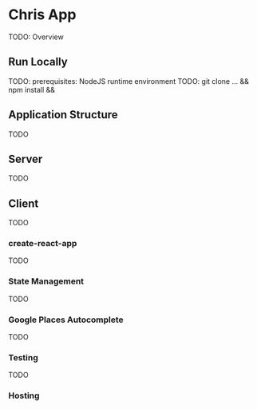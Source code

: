 # Chris App
TODO: Overview

## Run Locally
TODO: prerequisites: NodeJS runtime environment
TODO: git clone ... && npm install && 

## Application Structure
TODO

## Server
TODO

## Client
TODO
### create-react-app
TODO
### State Management
TODO
### Google Places Autocomplete
TODO

### Testing
TODO

### Hosting